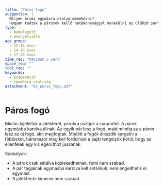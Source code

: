 ```yaml
---
title: "Páros fogó"
suggestion: | 
  Milyen érzés egymásra utalva menekülni?
  Hogyan tudtak a párosok kellő hatékonysággal menekülni az üldöző pártól? Volt-e bármiféle stratégiájuk? Eredményesnek bizonyult ez?
type:
  - bemelegítő
  - energetizáló
age_group:
  - 12-13 éves
  - 14-16 éves
  - 17-20 éves
time_req: "maximum 5 perc"
space_req: ""
tool_req: ""
keywords: 
  - kooperáció
  - egymásra utaltság
attachment: "62_paros_fogo.pdf"
---
```


# Páros fogó

Miután kijelöltük a játékteret, párokra osztjuk a csoportot. A párok egymásba karolva állnak. Az egyik pár lesz a fogó, majd mindig az a páros lesz az új fogó, akit megfogtak. Mielőtt a fogók elkezdik kergetni a többieket, háromszor meg kell fordulniuk a saját tengelyük körül, hogy az ellenfelek egy kis egérúthoz jussanak.

Szabályok:

* A párok csak sétálva közlekedhetnek, futni nem szabad.
* A pár tagjainak egymásba karolva kell sétálniuk, nem engedhetik el egymást.
* A játéktérről kimenni nem szabad.
  
  
